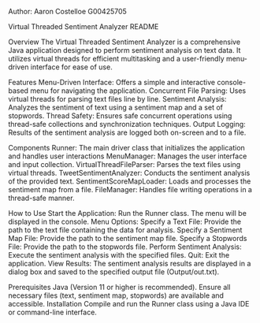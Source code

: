 Author: Aaron Costelloe
G00425705

Virtual Threaded Sentiment Analyzer README

Overview
The Virtual Threaded Sentiment Analyzer is a comprehensive Java application designed to perform sentiment analysis on text data. It utilizes virtual threads for efficient multitasking and a user-friendly menu-driven interface for ease of use.

Features
Menu-Driven Interface: Offers a simple and interactive console-based menu for navigating the application.
Concurrent File Parsing: Uses virtual threads for parsing text files line by line.
Sentiment Analysis: Analyzes the sentiment of text using a sentiment map and a set of stopwords.
Thread Safety: Ensures safe concurrent operations using thread-safe collections and synchronization techniques.
Output Logging: Results of the sentiment analysis are logged both on-screen and to a file.

Components
Runner: The main driver class that initializes the application and handles user interactions
MenuManager: Manages the user interface and input collection.
VirtualThreadFileParser: Parses the text files using virtual threads.
TweetSentimentAnalyzer: Conducts the sentiment analysis of the provided text.
SentimentScoreMapLoader: Loads and processes the sentiment map from a file.
FileManager: Handles file writing operations in a thread-safe manner.

How to Use
Start the Application: Run the Runner class. The menu will be displayed in the console.
Menu Options:
Specify a Text File: Provide the path to the text file containing the data for analysis.
Specify a Sentiment Map File: Provide the path to the sentiment map file.
Specify a Stopwords File: Provide the path to the stopwords file.
Perform Sentiment Analysis: Execute the sentiment analysis with the specified files.
Quit: Exit the application.
View Results: The sentiment analysis results are displayed in a dialog box and saved to the specified output file (Output/out.txt).

Prerequisites
Java (Version 11 or higher is recommended).
Ensure all necessary files (text, sentiment map, stopwords) are available and accessible.
Installation
Compile and run the Runner class using a Java IDE or command-line interface.


